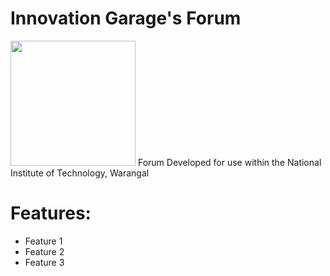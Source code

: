 # Innovation Garage's Forum

<img src="https://nitw.ac.in/cii/static/media/IG-logo-WITHOUT-BG.97650f70.png" width="200" height="200">
Forum Developed for use within the National Institute of Technology, Warangal

# Features:
* Feature 1
* Feature 2
* Feature 3
